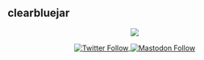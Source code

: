 ## clearbluejar



<p align="center">
  <a href="https://github.com/clearbluejar"><img src="https://github-readme-stats.vercel.app/api?username=clearbluejar&theme=github_dark&show_icons=true"></a>
</p>

<p align="center">
    <a href="https://twitter.com/clearbluejar"><img alt="Twitter Follow" align="center" src="https://img.shields.io/twitter/follow/clearbluejar?color=blue&style=for-the-badge"></a><a href="https://infosec.exchange/@clearbluejar">  <img alt="Mastodon Follow"  align="center" src="https://img.shields.io/mastodon/follow/109396299069714193?color=purple&domain=https%3A%2F%2Finfosec.exchange&label=%40clearbluejar%40infosec.exchange&style=for-the-badge"></a>
</p>

<!--


<img height="180em" src="https://github-readme-stats.vercel.app/api/top-langs/?username=clearbluejar&layout=compact&langs_count=10&hide=HCL"/>


<img height="180em" src="https://github-readme-streak-stats.herokuapp.com/?user=clearbluejar" />


**clearbluejar/clearbluejar** is a ✨ _special_ ✨ repository because its `README.md` (this file) appears on your GitHub profile.

Here are some ideas to get you started:

- 🔭 I’m currently working on ...
- 🌱 I’m currently learning ...
- 👯 I’m looking to collaborate on ...
- 🤔 I’m looking for help with ...
- 💬 Ask me about ...
- 📫 How to reach me: ...
- 😄 Pronouns: ...
- ⚡ Fun fact: ...
-->
